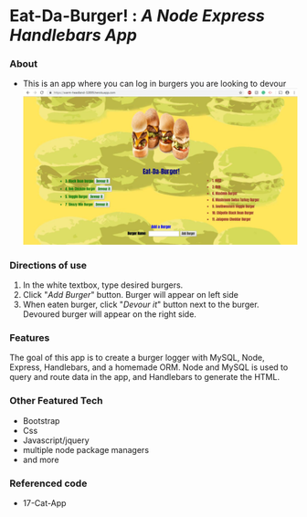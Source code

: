 # Eat-Da-Burger! :  *A Node Express Handlebars App*
### About
* This is an app where you can log in burgers you are looking to devour
![alt text](https://github.com/minj12/burger/blob/master/public/assets/image/burgershot1.JPG)
### Directions of use
1. In the white textbox, type desired burgers.
2. Click "*Add Burger*" button. Burger will appear on left side
3. When eaten burger, click "*Devour it*" button next to the burger. Devoured burger will appear on the right side. 

### Features
The goal of this app is to create a burger logger with MySQL, Node, Express, Handlebars, and a homemade ORM. 
Node and MySQL is used to query and route data in the app, and Handlebars to generate the HTML.

### Other Featured Tech
* Bootstrap
* Css
* Javascript/jquery
* multiple node package managers
* and more

### Referenced code
* 17-Cat-App




